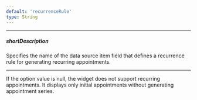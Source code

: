 ```yaml
---
default: 'recurrenceRule'
type: String
---
```

---
##### shortDescription
Specifies the name of the data source item field that defines a recurrence rule for generating recurring appointments.

---
If the option value is null, the widget does not support recurring appointments. It displays only initial appointments without generating appointment series.